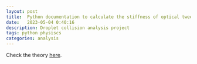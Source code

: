 ```yaml
---
layout: post
title:  Python documentation to calculate the stiffness of optical tweezers on droplets
date:   2023-05-04 0:40:16
description: Droplet collision analysis project
tags: python physiscs
categories: analysis
---
```

Check the theory <a href="/blog/2023/PSD_calculation">here</a>.

